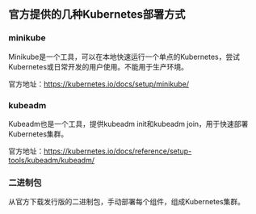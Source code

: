 ## 官方提供的几种Kubernetes部署方式
### minikube
Minikube是一个工具，可以在本地快速运行一个单点的Kubernetes，尝试Kubernetes或日常开发的用户使用。不能用于生产环境。

官方地址：https://kubernetes.io/docs/setup/minikube/

### kubeadm
Kubeadm也是一个工具，提供kubeadm init和kubeadm join，用于快速部署Kubernetes集群。

官方地址：https://kubernetes.io/docs/reference/setup-tools/kubeadm/kubeadm/

### 二进制包
从官方下载发行版的二进制包，手动部署每个组件，组成Kubernetes集群。
